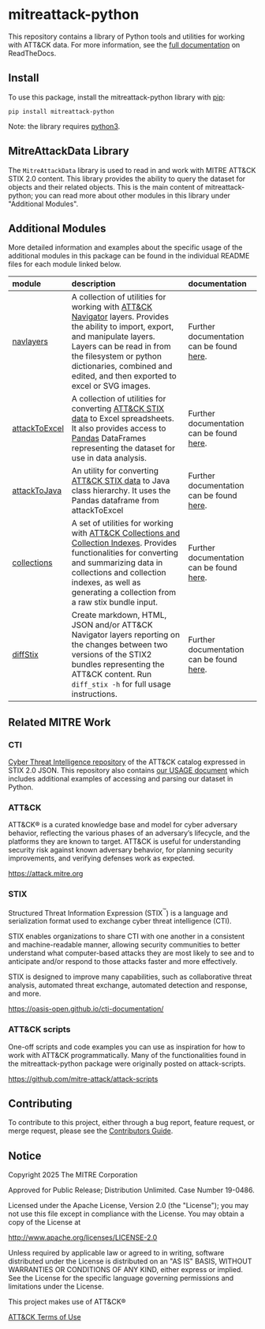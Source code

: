 # mitreattack-python

This repository contains a library of Python tools and utilities for working with ATT&CK data. For more information,
see the [full documentation](https://mitreattack-python.readthedocs.io/) on ReadTheDocs.

## Install

To use this package, install the mitreattack-python library with [pip](https://pip.pypa.io/en/stable/):

```shell
pip install mitreattack-python
```

Note: the library requires [python3](https://www.python.org/).

## MitreAttackData Library

The ``MitreAttackData`` library is used to read in and work with MITRE ATT&CK STIX 2.0 content. This library provides 
the ability to query the dataset for objects and their related objects. This is the main content of mitreattack-python;
you can read more about other modules in this library under "Additional Modules".

## Additional Modules

More detailed information and examples about the specific usage of the additional modules in this package can be found in the individual README files for each module linked below.

| module | description | documentation |
|:------------|:------------|:--------------|
| [navlayers](https://github.com/mitre-attack/mitreattack-python/tree/master/mitreattack/navlayers) | A collection of utilities for working with [ATT&CK Navigator](https://github.com/mitre-attack/attack-navigator) layers. Provides the ability to import, export, and manipulate layers. Layers can be read in from the filesystem or python dictionaries, combined and edited, and then exported to excel or SVG images. | Further documentation can be found [here](https://github.com/mitre-attack/mitreattack-python/blob/master/mitreattack/navlayers/README.md).|
| [attackToExcel](https://github.com/mitre-attack/mitreattack-python/tree/master/mitreattack/attackToExcel) | A collection of utilities for converting [ATT&CK STIX data](https://github.com/mitre/cti) to Excel spreadsheets. It also provides access to [Pandas](https://pandas.pydata.org/) DataFrames representing the dataset for use in data analysis. | Further documentation can be found [here](https://github.com/mitre-attack/mitreattack-python/blob/master/mitreattack/attackToExcel/README.md).|
| [attackToJava](https://github.com/mitre-attack/mitreattack-python/tree/master/mitreattack/attackToJava) | An utility for converting [ATT&CK STIX data](https://github.com/mitre/cti) to Java class hierarchy. It uses the Pandas dataframe from attackToExcel| Further documentation can be found [here](https://github.com/mitre-attack/mitreattack-python/blob/master/mitreattack/attackToJava/README.md).|
| [collections](https://github.com/mitre-attack/mitreattack-python/tree/master/mitreattack/collections) | A set of utilities for working with [ATT&CK Collections and Collection Indexes](https://github.com/center-for-threat-informed-defense/attack-workbench-frontend/blob/master/docs/collections.md). Provides functionalities for converting and summarizing data in collections and collection indexes, as well as generating a collection from a raw stix bundle input. | Further documentation can be found [here](https://github.com/mitre-attack/mitreattack-python/blob/master/mitreattack/collections/README.md).|
| [diffStix](https://github.com/mitre-attack/mitreattack-python/tree/master/mitreattack/diffStix) | Create markdown, HTML, JSON and/or ATT&CK Navigator layers reporting on the changes between two versions of the STIX2 bundles representing the ATT&CK content. Run `diff_stix -h` for full usage instructions. | Further documentation can be found [here](https://github.com/mitre-attack/mitreattack-python/blob/master/mitreattack/diffStix/README.md).|


## Related MITRE Work

### CTI

[Cyber Threat Intelligence repository](https://github.com/mitre/cti) of the ATT&CK catalog expressed in STIX 2.0 JSON.
This repository also contains [our USAGE document](https://github.com/mitre/cti/blob/master/USAGE.md) which includes
additional examples of accessing and parsing our dataset in Python.

### ATT&CK

ATT&CK® is a curated knowledge base and model for cyber adversary behavior, reflecting the various phases of
an adversary’s lifecycle, and the platforms they are known to target.
ATT&CK is useful for understanding security risk against known adversary behavior,
for planning security improvements, and verifying defenses work as expected.

<https://attack.mitre.org>

### STIX

Structured Threat Information Expression (STIX<sup>™</sup>) is a language and serialization format used to exchange cyber threat intelligence (CTI).

STIX enables organizations to share CTI with one another in a consistent and machine-readable manner,
allowing security communities to better understand what computer-based attacks they are most likely to
see and to anticipate and/or respond to those attacks faster and more effectively.

STIX is designed to improve many capabilities, such as collaborative threat analysis, automated threat exchange, automated detection and response, and more.

<https://oasis-open.github.io/cti-documentation/>

### ATT&CK scripts

One-off scripts and code examples you can use as inspiration for how to work with ATT&CK programmatically. Many of the functionalities found in the mitreattack-python package were originally posted on attack-scripts.

<https://github.com/mitre-attack/attack-scripts>


## Contributing

To contribute to this project, either through a bug report, feature request, or merge request,
please see the [Contributors Guide](https://github.com/mitre-attack/mitreattack-python/blob/master/docs/CONTRIBUTING.md).

## Notice

Copyright 2025 The MITRE Corporation

Approved for Public Release; Distribution Unlimited. Case Number 19-0486.

Licensed under the Apache License, Version 2.0 (the "License");
you may not use this file except in compliance with the License.
You may obtain a copy of the License at

   <http://www.apache.org/licenses/LICENSE-2.0>

Unless required by applicable law or agreed to in writing, software
distributed under the License is distributed on an "AS IS" BASIS,
WITHOUT WARRANTIES OR CONDITIONS OF ANY KIND, either express or implied.
See the License for the specific language governing permissions and
limitations under the License.

This project makes use of ATT&CK®

[ATT&CK Terms of Use](https://attack.mitre.org/resources/terms-of-use/)
